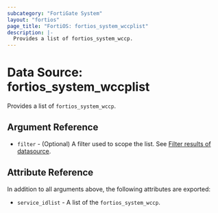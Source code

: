 ```yaml
---
subcategory: "FortiGate System"
layout: "fortios"
page_title: "FortiOS: fortios_system_wccplist"
description: |-
  Provides a list of fortios_system_wccp.
---
```


# Data Source: fortios_system_wccplist
Provides a list of `fortios_system_wccp`.

## Argument Reference

* `filter` - (Optional) A filter used to scope the list. See [Filter results of datasource](https://registry.terraform.io/providers/fortinetdev/fortios/latest/docs/guides/fgt_filter).

## Attribute Reference

In addition to all arguments above, the following attributes are exported:

* `service_idlist` -  A list of the `fortios_system_wccp`.
